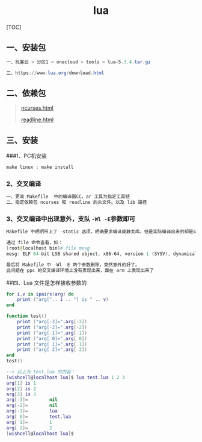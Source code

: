 # <center>lua</center>

[TOC]

## 一、安装包

```powershell
一、玩客云 > 分区1 > onecloud > tools > lua-5.3.4.tar.gz

二、https://www.lua.org/download.html
```



## 二、依赖包

> [ncurses.html](./ncurses.html)
>
> [readline.html](./readline.html)



## 三、安装

###1、PC机安装

```powershell
make linux ; make install
```



### 2、交叉编译

```powershell
一、更改 Makefile  中的编译器CC，ar 工具为指定工具链
二、指定依赖包 ncurses 和 readline 的头文件。以及 lib 路径
```

### 3、交叉编译中出现意外，支队 `-Wl -E`参数即可

```powershell
Makefile 中明明带上了 -static 选项，明确要求编译成静太库。但是实际编译出来的却是动态的。

通过 file 命令查看，如：
[root@localhost bin]# file mesg
mesg: ELF 64-bit LSB shared object, x86-64, version 1 (SYSV), dynamically linked (uses shared libs), for GNU/Linux 2.6.32, BuildID[sha1]=2bb790035ffda6d6875fcfb271af8dc18e3e0535, stripped

最后将 Makefile 中 -Wl -E 两个参数删除，竟然意外的好了。
此问题在 ppc 的交叉编译环境上没有表现出来，面在 arm 上表现出来了
```



##四、Lua 文件是怎样接收参数的

```lua
for i,v in ipairs(arg) do
    print ("arg[".. i .. "] is " .. v)
end

function test()
    print ("arg[-3]=",arg[-3])
    print ("arg[-2]=",arg[-2])
    print ("arg[-1]=",arg[-1])
    print ("arg[ 0]=",arg[ 0])
    print ("arg[ 1]=",arg[ 1])
    print ("arg[ 2]=",arg[ 2])
end
test()

--> 以上为 test.lua 的内容：
[wishcell@localhost lua]$ lua test.lua 1 2 3
arg[1] is 1
arg[2] is 2
arg[3] is 3
arg[-3]=        nil
arg[-2]=        nil
arg[-1]=        lua
arg[ 0]=        test.lua
arg[ 1]=        1
arg[ 2]=        2
[wishcell@localhost lua]$

```



